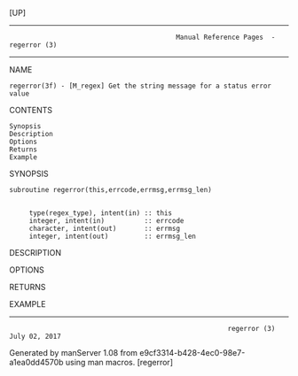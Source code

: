 [UP]

-----------------------------------------------------------------------------------------------------------------------------------
                                              Manual Reference Pages  - regerror (3)
-----------------------------------------------------------------------------------------------------------------------------------
                                                                 
NAME

    regerror(3f) - [M_regex] Get the string message for a status error value

CONTENTS

    Synopsis
    Description
    Options
    Returns
    Example

SYNOPSIS

    subroutine regerror(this,errcode,errmsg,errmsg_len)


         type(regex_type), intent(in) :: this
         integer, intent(in)          :: errcode
         character, intent(out)       :: errmsg
         integer, intent(out)         :: errmsg_len



DESCRIPTION

OPTIONS

RETURNS

EXAMPLE

-----------------------------------------------------------------------------------------------------------------------------------

                                                           regerror (3)                                               July 02, 2017

Generated by manServer 1.08 from e9cf3314-b428-4ec0-98e7-a1ea0dd4570b using man macros.
                                                            [regerror]
